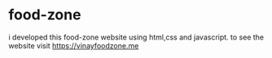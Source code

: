 # food-zone
i developed this food-zone website using html,css and javascript. to see the website visit https://vinayfoodzone.me

